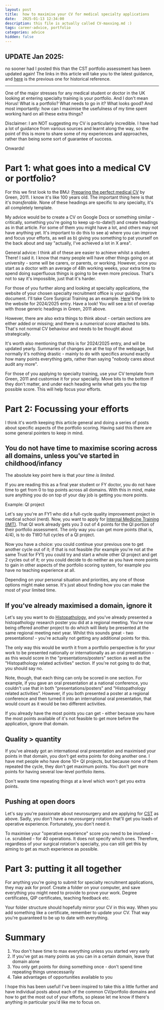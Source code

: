 ```yaml
---
layout: post
title:  how to maximise your CV for medical specialty applications
date:   2025-01-13 12:34:00
description: this file is actually called CV-maxxing.md :)
tags: career-advice, portfolio
categories: advice
hidden: false
---
```


## UPDATE Jan 2025: 

no sooner had I posted this than the CST portfolio assessment has been updated again! The links in this article will take you to the latest guidance, and [here](https://web.archive.org/web/20221102132123/https://medical.hee.nhs.uk/medical-training-recruitment/medical-specialty-training/surgery/core-surgery/core-surgical-training-self-assessment-scoring-guidance-for-candidates) is the previous one for historical reference.

-----


One of the major stresses for any medical student or doctor in the UK looking at entering specialty training is your portfolio. And I don't mean Horus! What is a portfolio? What needs to go in it? What looks good? And most importantly: how can I maximise the usefulness of my time spent working hard on all these extra things?

Disclaimer: I am NOT suggesting my CV is particularly incredible. I have had a lot of guidance from various sources and learnt along the way, so the point of this is more to share some of my experiences and approaches, rather than being some sort of guarantee of success.

Onwards!

# Part 1: what goes into a medical CV or portfolio?

For this we first look to the BMJ: [Preparing the perfect medical CV](https://www.bmj.com/content/343/bmj.d5289) by Green, 2011. I know it's like 100 years old. The important thing here is that it's *transferable*. None of these headings are specific to any specialty, it's all completely template.

My advice would be to create a CV on Google Docs or something similar - critically, something you're going to keep up-to-date(!) and create headings as in that article. For some of them you might have a lot, and others may not have anything yet. It's important to do this to see a) where you can improve and focus your efforts, as well as b) giving you something to pat yourself on the back about and say "actually, I've achieved a lot in X area".

General advice: I think all of these are easier to achieve whilst a student. There! I said it. I know that many people will have other things going on at university - some will be carers, or parents, or working. However, once you start as a doctor with an average of 48h working weeks, your extra time to spend doing superfluous things is going to be even more precious. That's not to say it's impossible, just that it's harder.

For those of you further along and looking at specialty applications, the website of your chosen specialty recruitment office is your guiding document. I'll take Core Surgical Training as an example. [Here](https://medical.hee.nhs.uk/medical-training-recruitment/medical-specialty-training/surgery/core-surgery/core-surgical-training-self-assessment-scoring-guidance-for-candidates)'s the link to the website for 2024/2025 entry. Have a look! You will see a lot of overlap with those generic headings in Green, 2011 above.

However, there are also extra things to think about - certain sections are either added or missing; and there is a *numerical score* attached to bits. That's not normal CV behaviour and needs to be thought about strategically.

It's worth also mentioning that this is for 2024/2025 entry, and will be updated yearly. Summaries of changes are at the top of the webpage, but normally it's nothing drastic - mainly to do with specifics around exactly how many points everything gets, rather than saying "nobody cares about audit any more".

For those of you applying to specialty training, use your CV template from Green, 2011 and customise it for your specialty. Move bits to the bottom if they don't matter, and under each heading write what gets you the top possible score. This will help focus your efforts.

# Part 2: Focussing your efforts

I think it's worth keeping this article general and doing a series of posts about specific aspects of the portfolio scoring. Having said this there are some general pointers to keep in mind.

## You do not have time to maximise scoring across all domains, unless you've started in childhood/infancy

The absolute key point here is that *your time is limited*.

If you are reading this as a final year student or FY doctor, you do not have time to get from 0 to top points across all domains. With this in mind, make sure anything you do on top of your day job is getting you more points.

Example: QI project

Let's say you're an FY1 who did a full-cycle quality improvement project in medical school (nerd). Now, you want to apply for [Internal Medicine Training (IMT)](https://www.imtrecruitment.org.uk/recruitment-process/applying/application-scoring). That QI work already gets you 3 out of 4 points for the QI portion of their portfolio assessment. The only way you can get more points (that is, 4/4), is to do TWO full cycles of a QI project. 

Now you have a choice: you could continue your previous one to get another cycle out of it; if that is not feasible (for example you're not at the same Trust for FY1) you could try and start a whole other QI project and get 2 cycles out of it; or you could decide to do neither as you have more points to gain in other aspects of the portfolio scoring system, for example you have no teaching experience at all.

Depending on your personal situation and priorities, any one of those options might make sense. It's just about finding how you can make the most of your limited time.

## If you've already maximised a domain, ignore it

Let's say you want to do [Histopathology](https://medical.hee.nhs.uk/medical-training-recruitment/medical-specialty-training/pathology/histopathology/overview-of-histopathology/histopathology-training-self-assessment-scoring-guidance-for-applicants), and you've already presented a histopathology research poster you did at a regional meeting. You're now being offered another project to do which will likely be presented at the same regional meeting next year. Whilst this sounds great - two presentations! - you're actually not getting any additional points for this. 

The only way this would be worth it from a portfolio perspective is for your work to be presented nationally or internationally as an oral presentation - as this would score in the "presentations/posters" section as well as the "Histopathology related activities" section. If you're not going to do that, you should say no.

Note, though, that each thing can only be scored in one section. For example, if you gave an oral presentation at a national conference, you couldn't use that in both "presentations/posters" and "Histopathology related activities". However, if you both presented a poster at a regional conference and then turned it into an international oral presentation, that would count as it would be two different activities.

If you already have the most points you can get - either because you have the most points available of it's not feasible to get more before the application, ignore that domain.

## Quality > quantity

If you've already got an international oral presentation and maximised your points in that domain, you don't get extra points for doing another one. I have met people who have done 10+ QI projects, but because none of them repeated the cycle, they don't get maximum points. You don't get more points for having several low-level portfolio items.

Don't waste time repeating things at a level which won't get you extra points.

## Pushing at open doors

Let's say you're passionate about neurosurgery and are applying for [CST](https://medical.hee.nhs.uk/medical-training-recruitment/medical-specialty-training/surgery/core-surgery/core-surgical-training-self-assessment-scoring-guidance-for-candidates) as above. Sadly, you don't have a neurosurgery rotation that'll get you loads of operative experience. Fortunately, you don't need it. 

To maximise your "operative experience" score you need to be involved - i.e. scrubbed - for 40 operations. It does not specify which ones. Therefore, regardless of your surgical rotation's specialty, you can still get this by aiming to get as much experience as possible.

# Part 3: putting it all together

For anything you're going to submit for specialty recruitment applications, they may ask for proof. Create a folder on your computer, and save everything you might need to provide to prove your work. Degree certificates, QIP certificates, teaching feedback etc.

Your folder structure should hopefully mirror your CV in this way. When you add something like a certificate, remember to update your CV. That way you're guaranteed to be up to date with everything.

# Summary

1. You don't have time to max everything unless you started very early
2. If you've got as many points as you can in a certain domain, leave that domain alone
3. You only get points for doing something once - don't spend time repeating things unnecessarily
4. Take advantages of opportunities available to you

I hope this has been useful! I've been inspired to take this a little further and have individual posts about each of the common CV/portfolio domains and how to get the most out of your efforts, so please let me know if there's anything in particular you'd like me to focus on.